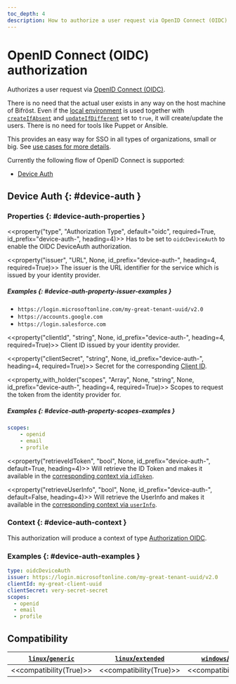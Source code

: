 ```yaml
---
toc_depth: 4
description: How to authorize a user request via OpenID Connect (OIDC) with Bifröst.
---
```

# OpenID Connect (OIDC) authorization

Authorizes a user request via [OpenID Connect (OIDC)](https://openid.net/developers/how-connect-works/).

There is no need that the actual user exists in any way on the host machine of Bifröst. Even if the [local environment](../environment/local.md) is used together with [`createIfAbsent`](../environment/local.md#linux-property-createIfAbsent-evaluation) and [`updateIfDifferent`](../environment/local.md#linux-property-updateIfDifferent-evaluation) set to `true`, it will create/update the users. There is no need for tools like Puppet or Ansible.

This provides an easy way for SSO in all types of organizations, small or big. See [use cases for more details](../../usecases.md).

Currently the following flow of OpenID Connect is supported:

* [Device Auth](#device-auth)

## Device Auth {: #device-auth }

### Properties {: #device-auth-properties }

<<property("type", "Authorization Type", default="oidc", required=True, id_prefix="device-auth-", heading=4)>>
Has to be set to `oidcDeviceAuth` to enable the OIDC DeviceAuth authorization.

<<property("issuer", "URL", None, id_prefix="device-auth-", heading=4, required=True)>>
The issuer is the URL identifier for the service which is issued by your identity provider.

##### Examples {: #device-auth-property-issuer-examples }
* `https://login.microsoftonline.com/my-great-tenant-uuid/v2.0`
* `https://accounts.google.com`
* `https://login.salesforce.com`

<<property("clientId", "string", None, id_prefix="device-auth-", heading=4, required=True)>>
Client ID issued by your identity provider.

<<property("clientSecret", "string", None, id_prefix="device-auth-", heading=4, required=True)>>
Secret for the corresponding [Client ID](#device-auth-property-clientId).

<<property_with_holder("scopes", "Array", None, "string", None, id_prefix="device-auth-", heading=4, required=True)>>
Scopes to request the token from the identity provider for.

##### Examples {: #device-auth-property-scopes-examples }
```yaml
scopes:
    - openid
    - email
    - profile
```

<<property("retrieveIdToken", "bool", None, id_prefix="device-auth-", default=True, heading=4)>>
Will retrieve the ID Token and makes it available in the [corresponding context via `idToken`](../context/authorization.md#oidc-property-idToken).

<<property("retrieveUserInfo", "bool", None, id_prefix="device-auth-", default=False, heading=4)>>
Will retrieve the UserInfo and makes it available in the [corresponding context via `userInfo`](../context/authorization.md#oidc-property-userInfo).

### Context {: #device-auth-context }

This authorization will produce a context of type [Authorization OIDC](../context/authorization.md#oidc).

### Examples {: #device-auth-examples }

```yaml
type: oidcDeviceAuth
issuer: https://login.microsoftonline.com/my-great-tenant-uuid/v2.0
clientId: my-great-client-uuid
clientSecret: very-secret-secret
scopes:
  - openid
  - email
  - profile
```

## Compatibility

| [`linux`/`generic`](../../setup/distribution.md#linux-generic) | [`linux`/`extended`](../../setup/distribution.md#linux-extended) | [`windows`/`generic`](../../setup/distribution.md#windows-generic) |
| - | - | - |
| <<compatibility(True)>> | <<compatibility(True)>> | <<compatibility(True)>> |
